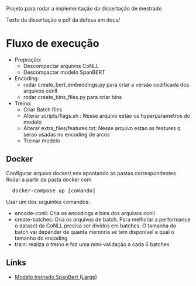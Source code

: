 Projeto para rodar a implementação da dissertação de mestrado

Texto da dissertação e pdf da defesa em docs/

# Fluxo de execução
* Prepração:
  * Descompactar arquivos CoNLL
  * Descompactar modelo SpanBERT
* Encoding:
    * rodar create_bert_embeddings.py para criar a versão codificada dos arquivos conll
    * rodar create_bins_files.py para criar bins
* Treino:
  * Criar Batch files
  * Alterar scripts/flags.sh : Nesse arquivo estão os hyperparametros do modelo
  * Alterar extra_files/features.txt: Nesse arquivo estao as features q serao usadas no encoding de arcos
  * Treinar modelo
  
## Docker
Configurar arquivo docker/.env apontando as pastas correspondentes
Rodar a partir da pasta docker com
<pre>
  docker-compose up [comando]
</pre>
Usar um dos seguintes comandos:
* encode-conll: Cria os encodings e bins dos arquivos conll
* create-batches: Cria os arquivos de batch. Para melhorar a performance o dataset da 
  CoNLL precisa ser dividos em batches. O tamanha do batch vai depender de quanta memória se tem disponível
  e qual o tamanho do encoding
* train: realiza o treino e faz uma mini-validação a cada 6 batches

## Links
* <a href="http://nlp.cs.washington.edu/pair2vec/spanbert.tar.gz">Modelo treinado SpanBert (Large)</a>